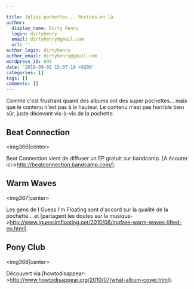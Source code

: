 ```yaml
---

title: Jolies pochettes... Restons-en là.
author:
  display_name: Dirty Henry
  login: dirtyhenry
  email: dirtyhenry@gmail.com
  url: ''
author_login: dirtyhenry
author_email: dirtyhenry@gmail.com
wordpress_id: 695
date: '2010-09-02 15:07:18 +0200'
categories: []
tags: []
comments: []
---
```

Comme c'est frustrant quand des albums ont des super pochettes... mais que le contenu n'est pas à la hauteur. Le contenu n'est pas horrible bien sûr, juste décevant vis-à-vis de la pochette.

<h2>Beat Connection</h2>

<img366|center>

Beat Connection vient de diffuser un EP gratuit sur bandcamp. [A écouter ici->http://beatconnection.bandcamp.com/].

<h2>Warm Waves</h2>

<img367|center>

Les gens de I Guess I'm Floating sont d'accord sur la qualité de la pochette... et [partagent les doutes sur la musique->http://www.iguessimfloating.net/2010/08/mpfree-warm-waves-lifted-ep.html].

<h2>Pony Club</h2>

<img368|center>

Découvert via [howtodisappear->http://www.howtodisappear.org/2010/07/what-album-cover.html].

